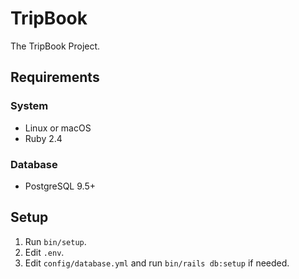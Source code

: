# TripBook

The TripBook Project.

## Requirements

### System

* Linux or macOS
* Ruby 2.4

### Database

* PostgreSQL 9.5+

## Setup

1. Run `bin/setup`.
2. Edit `.env`.
3. Edit `config/database.yml` and run `bin/rails db:setup` if needed.
